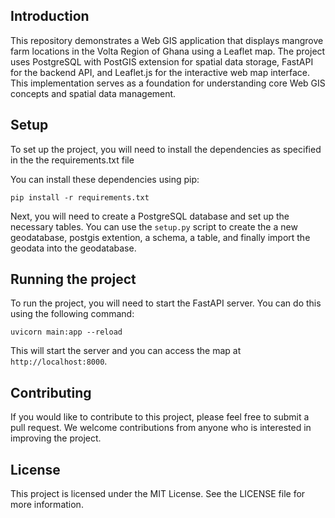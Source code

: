 ## Introduction

This repository demonstrates a Web GIS application that displays mangrove farm locations in the Volta Region of Ghana using a Leaflet map. The project uses PostgreSQL with PostGIS extension for spatial data storage, FastAPI for the backend API, and Leaflet.js for the interactive web map interface. This implementation serves as a foundation for understanding core Web GIS concepts and spatial data management.

## Setup

To set up the project, you will need to install the dependencies as specified in the the requirements.txt file 

You can install these dependencies using pip:

```
pip install -r requirements.txt
```

Next, you will need to create a PostgreSQL database and set up the necessary tables. You can use the `setup.py` script to create the a new geodatabase, postgis extention, a schema, a table, and finally import the geodata into the geodatabase.

## Running the project
To run the project, you will need to start the FastAPI server. You can do this using the following command:

```
uvicorn main:app --reload
```

This will start the server and you can access the map at `http://localhost:8000`.

## Contributing

If you would like to contribute to this project, please feel free to submit a pull request. We welcome contributions from anyone who is interested in improving the project.

## License

This project is licensed under the MIT License. See the LICENSE file for more information.
